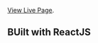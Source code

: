 [View Live Page](https://kerwindows.github.io/parrot-friendship-society-react-app/).

## BUilt with ReactJS
